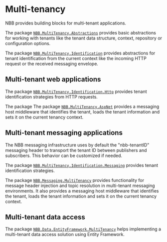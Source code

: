 # Multi-tenancy

NBB provides building blocks for multi-tenant applications.

The package [`NBB.MultiTenancy.Abstractions`](NBB.MultiTenancy.Abstractions#readme) provides basic abstractions for working with tenants like the tenant data structure, context, repository or configuration options.

The package [`NBB.MultiTenancy.Identification`](NBB.MultiTenancy.Identification#readme) provides abstractions for tenant identification from the current context like the incoming HTTP request or the received messaging envelope.

## Multi-tenant web applications

The package [`NBB.MultiTenancy.Identification.Http`](NBB.MultiTenancy.IdentificationMessaging#readme) provides tenant identification strategies from HTTP requests.

The package The package [`NBB.MultiTenancy.AspNet`](NBB.MultiTenancy.AspNet#readme) provides a messaging host middleware that identifies the tenant, loads the tenant information and sets it on the current tenancy context.

## Multi-tenant messaging applications

The NBB messaging infrastructure uses by default the "nbb-tenantID" messaging header to transport the tenant ID between publishers and subscribers. This behavior can be customized if needed.

The package [`NBB.MultiTenancy.Identification.Messaging`](NBB.MultiTenancy.IdentificationMessaging#readme) provides tenant identification strategies.

The package [`NBB.Messaging.MultiTenancy`](../Messaging/NBB.Messaging.MultiTenancy#readme) provides functionality for message header injection and topic resolution in multi-tenant messaging environments. It also provides a messaging host middleware that identifies the tenant, loads the tenant information and sets it on the current tenancy context.

## Multi-tenant data access

The package [`NBB.Data.EntityFramework.MultiTenancy`](../Data/NBB.Data.EntityFramework.MultiTenancyy#readme) helps implementing a multi-tenant data access solution using Entity Framework.